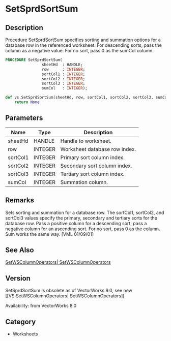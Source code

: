 # SetSprdSortSum

## Description
Procedure SetSprdSortSum specifies sorting and summation options for a database row in the referenced worksheet. For descending sorts, pass the column as a negative value. For no sort, pass 0 as the sumCol column.

```pascal
PROCEDURE SetSprdSortSum(
				sheetHd  : HANDLE;
				row      : INTEGER;
				sortCol1 : INTEGER;
				sortCol2 : INTEGER;
				sortCol3 : INTEGER;
				sumCol   : INTEGER);
```

```python
def vs.SetSprdSortSum(sheetHd, row, sortCol1, sortCol2, sortCol3, sumCol):
    return None
```

## Parameters
|Name|Type|Description|
|---|---|---|
|sheetHd|HANDLE|Handle to worksheet.|
|row|INTEGER|Worksheet database row index.|
|sortCol1|INTEGER|Primary sort column index.|
|sortCol2|INTEGER|Secondary sort column index.|
|sortCol3|INTEGER|Tertiary sort column index.|
|sumCol|INTEGER|Summation column.|

## Remarks
Sets sorting and summation for a database row.  The sortCol1, sortCol2, and sortCol3 values specify the primary, secondary and tertiary sorts for the database row.  Pass a positive column for a descending sort; pass a negative column for an ascending sort.  For no sort,  pass 0 as the column.  Sum works the same way. [VML 01/09/01]

## See Also
[SetWSColumnOperators| SetWSColumnOperators](SetWSColumnOperators|%20SetWSColumnOperators.md)

## Version
SetSprdSortSum is obsolete as of VectorWorks 9.0, see new [[VS:SetWSColumnOperators| SetWSColumnOperators]]

Availability: from VectorWorks 8.0

## Category
* Worksheets

